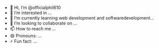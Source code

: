 - 👋 Hi, I’m @officialphil610
- 👀 I’m interested in ...
- 🌱 I’m currently learning web development and softwaredevelopment...
- 💞️ I’m looking to collaborate on ...
- 📫 How to reach me ...
- 😄 Pronouns: ...
- ⚡ Fun fact: ...

<!---
officialphil610/officialphil610 is a ✨ special ✨ repository because its `README.md` (this file) appears on your GitHub profile.
You can click the Preview link to take a look at your changes.
--->
